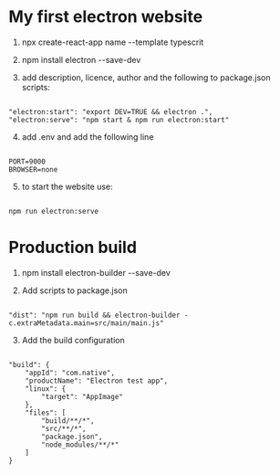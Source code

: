 # My first electron website
1. npx create-react-app name --template typescrit

2. npm install electron --save-dev

3. add description, licence, author and the following to package.json scripts:

<code>
"electron:start": "export DEV=TRUE && electron .",
"electron:serve": "npm start & npm run electron:start"
</code>

4. add .env and add the following line

<pre><code>
PORT=9000
BROWSER=none
</code></pre>

5. to start the website use:

<pre><code>
npm run electron:serve
</code></pre>

# Production build
1. npm install electron-builder --save-dev

2. Add scripts to package.json

<code>
"dist": "npm run build && electron-builder -c.extraMetadata.main=src/main/main.js"
</code>

3. Add the build configuration

<code>
"build": {
    "appId": "com.native",
    "productName": "Electron test app",
    "linux": {
        "target": "AppImage"
    },
    "files": [
        "build/**/*",
        "src/**/*",
        "package.json",
        "node_modules/**/*"
    ]
}
</code>